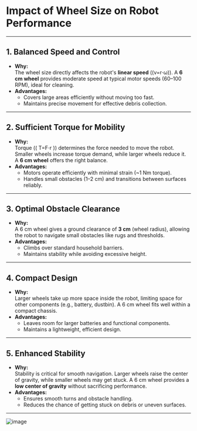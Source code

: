 # Impact of Wheel Size on Robot Performance

---

## **1. Balanced Speed and Control**
- **Why:**  
  The wheel size directly affects the robot's **linear speed** (\(v=r⋅ω\)). A **6 cm wheel** provides moderate speed at typical motor speeds (60–100 RPM), ideal for cleaning.  
- **Advantages:**  
  - Covers large areas efficiently without moving too fast.  
  - Maintains precise movement for effective debris collection.

---

## **2. Sufficient Torque for Mobility**
- **Why:**  
  Torque (\( T=F⋅r \)) determines the force needed to move the robot. Smaller wheels increase torque demand, while larger wheels reduce it. A **6 cm wheel** offers the right balance.  
- **Advantages:**  
  - Motors operate efficiently with minimal strain (~1 Nm torque).  
  - Handles small obstacles (1–2 cm) and transitions between surfaces reliably.

---

## **3. Optimal Obstacle Clearance**
- **Why:**  
  A 6 cm wheel gives a ground clearance of **3 cm** (wheel radius), allowing the robot to navigate small obstacles like rugs and thresholds.  
- **Advantages:**  
  - Climbs over standard household barriers.  
  - Maintains stability while avoiding excessive height.

---

## **4. Compact Design**
- **Why:**  
  Larger wheels take up more space inside the robot, limiting space for other components (e.g., battery, dustbin). A 6 cm wheel fits well within a compact chassis.  
- **Advantages:**  
  - Leaves room for larger batteries and functional components.  
  - Maintains a lightweight, efficient design.

---

## **5. Enhanced Stability**
- **Why:**  
  Stability is critical for smooth navigation. Larger wheels raise the center of gravity, while smaller wheels may get stuck. A 6 cm wheel provides a **low center of gravity** without sacrificing performance.  
- **Advantages:**  
  - Ensures smooth turns and obstacle handling.  
  - Reduces the chance of getting stuck on debris or uneven surfaces.

---

![image](https://github.com/user-attachments/assets/6ec4cbed-ff83-429a-bba0-2eb18528eb68)

